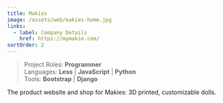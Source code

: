 ```yaml
---
title: Makies
image: /assets/web/makies-home.jpg
links:
  - label: Company Details
    href: https://mymakie.com/
sortOrder: 2
---
```


> Project Roles: **Programmer**\
> Languages: **Less** | **JavaScript** | **Python**\
> Tools: **Bootstrap** | **Django**

The product website and shop for Makies: 3D printed, customizable dolls.
